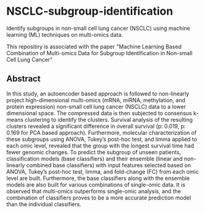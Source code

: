 # NSCLC-subgroup-identification
Identify subgroups in non-small cell lung cancer (NSCLC) using machine learning (ML) techniques on multi-omics data.

This repositiry is associated with the paper "Machine Learning Based Combination of Multi-omics Data for Subgroup Identification in Non-small Cell Lung Cancer"
## Abstract

In this study, an autoencoder based approach is followed to non-linearly project high-dimensional multi-omics (mRNA, miRNA, methylation, and protein expression) non-small cell lung cancer (NSCLC) data to a lower dimensional space. The compressed data is then subjected to consensus k-means clustering to identify the clusters. Survival analysis of the resulting clusters revealed a significant difference in overall survival (p: 0.019, p: 0.169 for PCA based approach). Furthermore, molecular characterization of these subgroups using ANOVA, Tukey’s post-hoc test, and limma applied to each omic level, revealed that the group with the longest survival time had fewer genomic changes. To predict the subgroup of unseen patients, classification models (base classifiers) and their ensemble (linear and non-linearly combined base classifiers) with input features selected based on ANOVA, Tukey’s post-hoc test, limma, and fold-change (FC) from each omic level are built. Furthermore, the base classifiers along with the ensemble models are also built for various combinations of single-omic data. It is observed that multi-omics outperforms single-omic analysis, and the combination of classifiers proves to be a more accurate prediction model than the individual classifiers.
